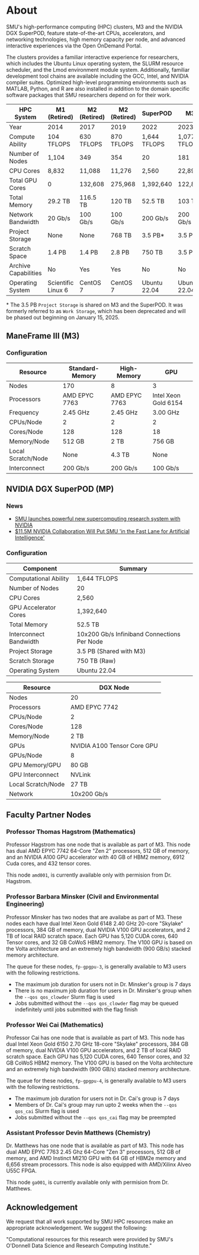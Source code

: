 # About

SMU's high-performance computing (HPC) clusters, M3 and the NVIDIA DGX
SuperPOD, feature state-of-the-art CPUs, accelerators, and networking
technologies, high memory capacity per node, and advanced interactive
experiences via the Open OnDemand Portal.

The clusters provides a familiar interactive experience for researchers,
which includes the Ubuntu Linux operating system, the SLURM resource
scheduler, and the Lmod environment module system. Additionally,
familiar development tool chains are available including the GCC, Intel,
and NVIDIA compiler suites. Optimized high-level programming environments
such as MATLAB, Python, and R are also installed in addition to the
domain specific software packages that SMU researchers depend on for
their work.

| HPC System           | M1 (Retired)       | M2 (Retired) | M2 (Retired) | SuperPOD     | M3           |
|----------------------|--------------------|--------------|--------------|--------------| -------------|
| Year                 | 2014               | 2017         | 2019         | 2022         | 2023         |
| Compute Ability      | 104 TFLOPS         | 630 TFLOPS   | 870 TFLOPS   | 1,644 TFLOPS | 1,077 TFLOPS |
| Number of Nodes      | 1,104              | 349          | 354          | 20           | 181          |
| CPU Cores            | 8,832              | 11,088       | 11,276       | 2,560        | 22,892       |
| Total GPU Cores      | 0                  | 132,608      | 275,968      | 1,392,640    | 122,880      |
| Total Memory         | 29.2 TB            | 116.5 TB     | 120 TB       | 52.5 TB      | 103 TB       |
| Network Bandwidth    | 20 Gb/s            | 100 Gb/s     | 100 Gb/s     | 200 Gb/s     | 200 Gb/s     |
| Project Storage         | None               | None         | 768 TB       | 3.5 PB*      | 3.5 PB*      |
| Scratch Space        | 1.4 PB             | 1.4 PB       | 2.8 PB       | 750 TB       | 3.5 PB       |
| Archive Capabilities | No                 | Yes          | Yes          | No           | No           |
| Operating System     | Scientific Linux 6 | CentOS 7     | CentOS 7     | Ubuntu 22.04 | Ubuntu 22.04 |

\* The 3.5 PB `Project Storage` is shared on M3 and the SuperPOD. It was formerly referred to as `Work Storage`, which has been deprecated and will be phased out beginning on January 15, 2025.

## ManeFrame III (M3)

### Configuration

| Resource           | Standard-Memory | High-Memory   | GPU                  |
|--------------------|-----------------|---------------|----------------------|
| Nodes              | 170             | 8             | 3                    |
| Processors         | AMD EPYC 7763   | AMD EPYC 7763 | Intel Xeon Gold 6154 |
| Frequency          | 2.45 GHz        | 2.45 GHz      | 3.00 GHz             |
| CPUs/Node          | 2               | 2             | 2                    |
| Cores/Node         | 128             | 128           | 18                   |
| Memory/Node        | 512 GB          | 2 TB          | 756 GB               |
| Local Scratch/Node | None            | 4.3 TB        | None                 |
| Interconnect       | 200 Gb/s        | 200 Gb/s      | 100 Gb/s             |

## NVIDIA DGX SuperPOD (MP)

### News

* [SMU launches powerful new supercomputing research system with NVIDIA](https://www.smu.edu/News/2021/Featured-News/smu-launches-powerful-new-supercomputing-research-system-with-nvidia)
* [$11.5M NVIDIA Collaboration Will Put SMU 'in the Fast Lane for Artificial Intelligence'](https://dallasinnovates.com/11-5m-nvidia-collaboration-will-put-smu-in-the-fast-lane-for-artificial-intelligence/)

### Configuration

| Component              | Summary                                     |
|------------------------|---------------------------------------------|
| Computational Ability  | 1,644 TFLOPS                                |
| Number of Nodes        | 20                                          |
| CPU Cores              | 2,560                                       |
| GPU Accelerator Cores  | 1,392,640                                   |
| Total Memory           | 52.5 TB                                     |
| Interconnect Bandwidth | 10x200 Gb/s Infiniband Connections Per Node |
| Project Storage           | 3.5 PB (Shared with M3)                     |
| Scratch Storage        | 750 TB (Raw)                                |
| Operating System       | Ubuntu 22.04                                |

| Resource           | DGX Node                    |
|--------------------|-----------------------------|
| Nodes              | 20                          |
| Processors         | AMD EPYC 7742               |
| CPUs/Node          | 2                           |
| Cores/Node         | 128                         |
| Memory/Node        | 2 TB                        |
| GPUs               | NVIDIA A100 Tensor Core GPU |
| GPUs/Node          | 8                           |
| GPU Memory/GPU     | 80 GB                       |
| GPU Interconnect   | NVLink                      |
| Local Scratch/Node | 27 TB                       |
| Network            | 10x200 Gb/s                 |

## Faculty Partner Nodes

### Professor Thomas Hagstrom (Mathematics)

Professor Hagstrom has one node that is available as part of M3. This
node has dual  AMD EPYC 7742 64-Core \"Zen 2\"
processors, 512 GB of memory, and an NVIDIA A100 GPU accelerator with 
40 GB of HBM2 memory, 6912 Cuda cores, and 432 tensor cores. 

This node `amd001`, is currently available only with permision
from Dr. Hagstrom.

### Professor Barbara Minsker (Civil and Environmental Engineering)

Professor Minsker has two nodes that are availabe as part of M3. These
nodes each have dual Intel Xeon Gold 6148 2.40 GHz 20-core \"Skylake\"
processors, 384 GB of memory, dual NVIDIA V100 GPU accelerators, and 2
TB of local RAID scratch space. Each GPU has 5,120 CUDA cores, 640
Tensor cores, and 32 GB CoWoS HBM2 memory. The V100 GPU is based on the
Volta architecture and an extremely high bandwidth (900 GB/s) stacked
memory architecture.

The queue for these nodes, `fp-gpgpu-3`, is generally available to M3
users with the following restrictions.

-   The maximum job duration for users not in Dr. Minsker\'s group is 7 days
-   There is no maximum job duration for users in Dr. Minsker\'s group
    when the `--qos qos_clowder` Slurm flag is used
-   Jobs submitted without the `--qos qos_clowder` flag may be queued
    indefinitely until jobs submitted with the flag finish

### Professor Wei Cai (Mathematics)

Professor Cai has one node that is available as part of M3. This node
has dual Intel Xeon Gold 6150 2.70 GHz 18-core \"Skylake\"
processors, 384 GB of memory, dual NVIDIA V100 GPU accelerators, and 2
TB of local RAID scratch space. Each GPU has 5,120 CUDA cores, 640
Tensor cores, and 32 GB CoWoS HBM2 memory. The V100 GPU is based on the
Volta architecture and an extremely high bandwidth (900 GB/s) stacked
memory architecture.

The queue for these nodes, `fp-gpgpu-4`, is generally available to M3
users with the following restrictions.

-   The maximum job duration for users not in Dr. Cai\'s group is 7
    days
-   Members of Dr. Cai\'s group may run upto 2 weeks
    when the `--qos qos_cai` Slurm flag is used
-   Jobs submitted without the `--qos qos_cai` flag may be preempted

### Assistant Professor Devin Matthews (Chemistry)

Dr. Matthews has one node that is available as part of M3. This node has
dual AMD EPYC 7763 2.45 Ghz 64-Core \"Zen 3\" processors, 512 GB of memory,
and AMD Instinct MI210 GPU with 64 GB of HBM2e memory and 6,656 stream processors.
This node is also equipped with AMD/Xilinx Alveo U55C FPGA.

This node `ga001`, is currently available only with permision
from Dr. Matthews. 

## Acknowledgement

We request that all work supported by SMU HPC resources make an appropriate acknowledgement.
We suggest the following: 

\"Computational resources for this research were
provided by SMU\'s O\'Donnell Data Science and Research Computing Institute.\"

